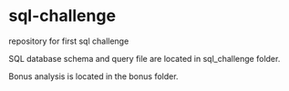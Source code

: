 # sql-challenge
repository for first sql challenge

SQL database schema and query file are located in sql_challenge folder.

Bonus analysis is located in the bonus folder.
